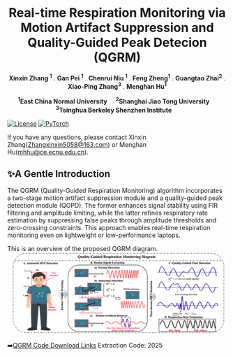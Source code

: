 <h1 align="center">
 Real-time Respiration Monitoring via Motion Artifact Suppression and Quality-Guided Peak Detecion (QGRM)
</h1>

<p align="center">
  <strong>Xinxin Zhang <sup>1</sup></sup></strong>
  .
  <strong>Gan Pei <sup>1</sup></sup></strong>
  .
  <strong>Chenrui Niu <sup>1</sup></sup></strong>
  .
  <strong>Feng Zheng<sup>1</sup></strong>
  .
  <strong>Guangtao Zhai<sup>2</sup></strong>
  .
  <strong>Xiao-Ping Zhang<sup>3</sup></strong>
  .
  <strong>Menghan Hu<sup>1</sup></strong>
</p>
<p align="center">

<p align="center">
  <strong><sup>1</sup>East China Normal University</strong> &nbsp;&nbsp;&nbsp;
  <strong><sup>2</sup>Shanghai Jiao Tong University</strong> &nbsp;&nbsp;&nbsp;
  <strong><sup>3</sup>Tsinghua Berkeley Shenzhen Institute</strong> &nbsp;&nbsp;&nbsp;
</p>


[![License](https://img.shields.io/badge/License-Apache_2.0-blue.svg)](https://opensource.org/licenses/Apache-2.0) 
<a href="https://pytorch.org/get-started/locally/"><img alt="PyTorch" src="https://img.shields.io/badge/PyTorch-ee4c2c?logo=pytorch&logoColor=white"></a>

If you have any questions, please contact Xinxin Zhang(Zhangxinxin5058@163.com) or Menghan Hu(mhhu@ce.ecnu.edu.cn).

## ✨A Gentle Introduction
The QGRM (Quality-Guided Respiration Monitoring) algorithm incorporates a two-stage motion artifact suppression module and a quality-guided peak detection module (QGPD). The former enhances signal stability using FIR filtering and amplitude limiting, while the latter refines respiratory rate estimation by suppressing false peaks through amplitude thresholds and zero-crossing constraints. This approach enables real-time respiration monitoring even on lightweight or low-performance laptops.


This is an overview of the proposed QGRM diagram.
![image](https://github.com/zxx5058/QGRM/blob/main/ImgeFolder/Diagram.png)

➡️[QGRM Code Download Links](https://pan.baidu.com/s/1RPGicokJLCXRwUyZkPUgjw?pwd=2025)
Extraction Code: 2025

